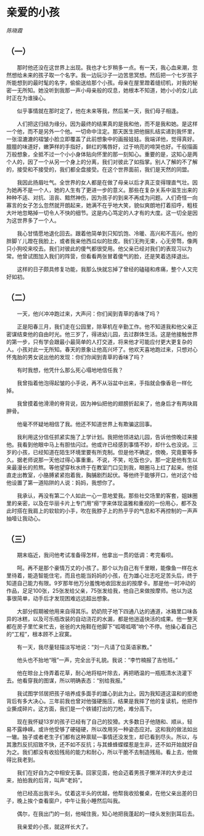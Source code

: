 # 亲爱的小孩

*陈晓霞*

## （一）

　　那时他还没在这世界上出现。我也才七岁稍多一点。有一天，我心血来潮，忽然想给未来的孩子取一个名字。我一边玩沙子一边苦思冥想。然后把一个七岁孩子所能想到的最时髦的名字，偷偷送给那个小孩。母亲在屋里蹬着缝纫机，对我的秘密一无所知。她没听到我那一声小母亲般的叹息，她根本不知道，她小小的女儿此时正在为谁操心。

　　似乎事情就在那时定了，他在未来等我，然后某一天，我们母子相逢。

　　人们把这归结为缘分。因为最终的结果真的是我和他，而不是我和她。是这样一个他，而不是另外一个他。一切命中注定。那天医生把他捆扎结实递到我怀里，一张湿漉漉的褶皱小脸立即覆盖了此前想象中的画报娃娃。我端详他，觉得真好。膻膻的味道好，嫩笋样的手指好，鲜红的嘴唇好，过于响亮的啼哭也好。千般描画万般想象，全抵不过一个小小身体贴向怀里的那一刻知心。重要的是，这知心是两个人的，因了一个从另一个身上的分离，我们对彼此了如指掌。别人了解的不了解的，接受和不接受的，我们都全盘接受。在这个世界面前，我们是天然的同盟。

　　我因此扬眉吐气。全世界的女人都是在做了母亲以后才真正变得理直气壮。因为她再不是一个人，她的人生有了更进一步的意义。那些在复杂关系中滋生出来的种种不适、对抗、沮丧、黯然神伤，因为孩子的到来不再成为问题。人们奇怪一向寡言的女子怎么忽然就开朗起来，她满不在乎地大笑，貌似爽朗地打着招呼，粗枝大叶地忽略掉一切令人不快的细节。这是内心笃定的人才有的大度。这一切全是因为这世界多了一个人。

　　我心甘情愿地退化回去。跟着他简单到只知饥饱、冷暖、高兴和不高兴。他的胖脚丫儿蹬在我脸上，或者我亲他西瓜似的肚皮。我们无拘无束，心无旁骛，像两只小狗咬来咬去。我们对彼此的傻气都很受用。他父亲已经对我们的表现习以为常。他曾试图加入我们的阵营，但看看两张冒着傻气的脸，还是笑着选择退出。

　　这样的日子颇具修复功能，我那么快就忘掉了曾经的磕碰和疼痛，整个人又完好如初。

## （二）

　　一天，他兴冲冲跑过来，大声问：你们闻到青草的香味了吗？

　　正是阳春三月，我们走在公园里，除草机在辛勤工作。他不知道我和他父亲正密谋结束他的自由时光。他三岁了，得进幼儿园，去过群体生活。这是他接触世界的第一步，只有学会跟最小最简单的人打交道，将来他才可能应付更大更复杂的人。小孩对此一无所知。春天的景象让他高兴坏了。他欢天喜地跑过来，只想对心怀鬼胎的男女说出他的发现：你们你闻到青草的香味了吗？

　　有时我想，他凭什么那么死心塌地地信任我？

　　我曾指着他泡得起皱的小手说，再不从浴盆中出来，手指就会像香皂一样化掉。

　　我曾摸着他滑滑的脊背说，因为神仙把他的翅膀折起来了，他身后才有两块肩胛骨。

　　他毫不怀疑地相信了我。他还不知道世界上有欺骗这回事。

　　我利用这分信任抓紧实施了上学计划。我把他领进幼儿园，告诉他傍晚过来接他。我看到他眼中马上有胆怯闪过。他或许已经感到事情不妙，却什么也没说。三岁的小孩，已经知道在陌生环境里要有所克制。但是他不确定，傍晚，究竟要等多久。据老师说那一天他过得心事重重。不说，不笑，吃饭也少。那一定是他有生以来最漫长的煎熬。等他望穿秋水终于在教室门口见到我，眼圈马上红了起来。他径直走出教室，小胳膊紧紧抱着我，胸脯剧烈起伏。等他终于能够开口，他对这个给他设置了第一道陷阱的人说：妈妈，我想你了。

　　我承认，再没有第二个人如此一心一意地爱我。那些社交场里的客套，姐妹圈里的亲密，以及在华丽卡片上专门用“癆”字来体现温雅和重视的一份用心，都不及此时搭在我肩上的软软的小手，吹在我脖子上的热乎乎的气息和不再控制的一声声抽噎让我动心。

## （三）

　　期末临近，我问他考试准备得怎样，他拿出一贯的低调：考完看呗。

　　呵。再不是那个豪情万丈的小孩了。那个以为自己有千里眼，能像鱼一样在水里待着，能造智能住宅，而且也能当妈妈的小孩，在为雄心壮志吃足苦头后，终于知道自己能力有限。9岁那年他万分羞愧地收回发出的按摩卡。那是他一时冲动的作品，足足100张，25张发给父亲，75张发给我，他自己来做按摩师。他以为这事很简单，动手后才发现困难远远超出想象。

　　大部分假期被他用来自得其乐。奶奶院子地下四通八达的通道，冰箱里口味各异的冰糕，以及可乐瓶改装的自动浇花的水漏，都是他逍遥快活的成果。他一整天都在房子里忙来忙去，爸爸的大拖鞋在他脚下“呱嗒呱嗒”响个不停。他操心着自己的“工程”，根本顾不上寂寞。

　　有一天，我尽量轻描淡写地说：“刘一凡请了位英语家教。”

　　他头也不抬地“哦”一声，完全出于礼貌。我说：“李竹楠报了吉他班。”

　　他在晾台上侍弄着花草，耐心地将枯叶除去，再把晒温的一瓶瓶清水浇灌下去。他看穿我的图谋，所以明确表态：“别给我报。”

　　我试图学邻居把孩子培养成多面手的雄心到此为止。因为我知道这温和的拒绝背后有多大决心。三年前我也曾对他强硬施压，结果是我摔了他的复读机，他把作业撕成碎片。这方面，我们是一个铁铺打出的刀枪，难分高下。

　　现在我怀疑13岁的孩子已经有了自己的狡猾。大多数日子他随和、顺从，轻易不露峥嵘。或许他受够了硬碰硬，所以改用另一种姿态应对。这和我的做法如出一辙。独子或者老生子们都有这种禀赋—事情还没发生，却已看到尽头。所以，与其激烈反抗招致不快，还不如不反抗；与其蜂蜂蝶蝶惹是生非，还不如开始就好自为之。我们都没有收拾残局的能力和耐心，所以干脆不去制造残局。看上去，他做得比我老到。

　　我们在好自为之中相安无事。回家见面，他会迈着男孩子懒洋洋的大步走过来，拍拍我的后背，叫声“老妈”。

　　他已经高出我半头。仗着这半头的优越，他帮我收拾餐桌，在他父亲出差的日子，晚上挨个查看窗户，中午让我小睡然后叫我。

　　偶尔，在我出门的一刻，他喊住我，知心地把我蓬起的一缕头发别到耳后去。

　　我亲爱的小孩，就这样长大了。